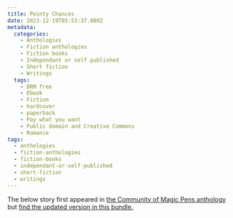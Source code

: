 ```yaml
---
title: Pointy Chances
date: 2023-12-19T05:53:37.000Z
metadata:
  categories:
    - Anthologies
    - Fiction anthologies
    - Fiction books
    - Independant or self published
    - Short fiction
    - Writings
  tags:
    - DRM free
    - Ebook
    - Fiction
    - hardcover
    - paperback
    - Pay what you want
    - Public domain and Creative Commons
    - Romance
tags:
  - anthologies
  - fiction-anthologies
  - fiction-books
  - independant-or-self-published
  - short-fiction
  - writings
---
```


The below story first appeared in [the Community of Magic Pens anthology](https://atthisarts.com/product/community-of-magic-pens/) but [find the updated version in this bundle.](https://leanpub.com/trunkwriting)
